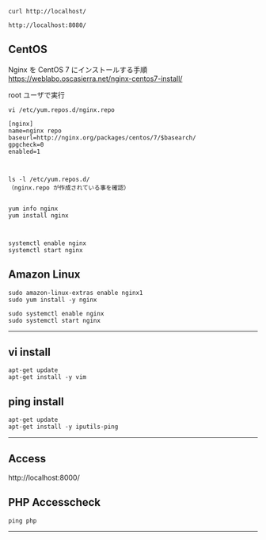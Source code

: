 ```
curl http://localhost/

http://localhost:8080/
```

## CentOS
Nginx を CentOS 7 にインストールする手順  
https://weblabo.oscasierra.net/nginx-centos7-install/  

root ユーザで実行
```
vi /etc/yum.repos.d/nginx.repo

[nginx]
name=nginx repo
baseurl=http://nginx.org/packages/centos/7/$basearch/
gpgcheck=0
enabled=1



ls -l /etc/yum.repos.d/
（nginx.repo が作成されている事を確認）


yum info nginx
yum install nginx



systemctl enable nginx
systemctl start nginx
```


## Amazon Linux
```
sudo amazon-linux-extras enable nginx1
sudo yum install -y nginx

sudo systemctl enable nginx
sudo systemctl start nginx
```

____________________________________________________________
## vi install
```
apt-get update
apt-get install -y vim
```

## ping install
```
apt-get update
apt-get install -y iputils-ping
```

____________________________________________________________
## Access
http://localhost:8000/


## PHP Accesscheck
```
ping php
```
____________________________________________________________

